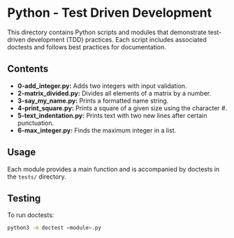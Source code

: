 # Python - Test Driven Development

This directory contains Python scripts and modules that demonstrate test-driven development (TDD) practices. Each script includes associated doctests and follows best practices for documentation.

## Contents

- **0-add_integer.py:** Adds two integers with input validation.
- **2-matrix_divided.py:** Divides all elements of a matrix by a number.
- **3-say_my_name.py:** Prints a formatted name string.
- **4-print_square.py:** Prints a square of a given size using the character #.
- **5-text_indentation.py:** Prints text with two new lines after certain punctuation.
- **6-max_integer.py:** Finds the maximum integer in a list.

## Usage

Each module provides a main function and is accompanied by doctests in the `tests/` directory.

## Testing

To run doctests:
```bash
python3 -m doctest <module>.py 